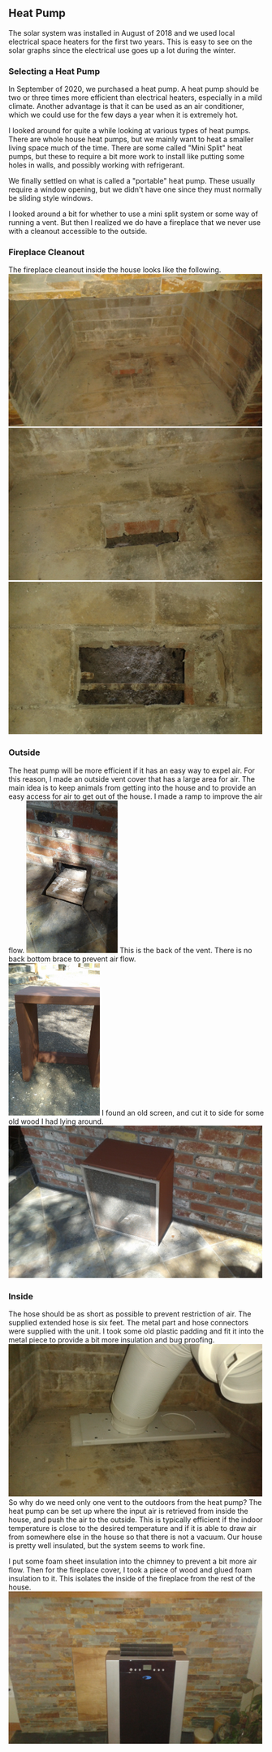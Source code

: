 <html>
<h2>Heat Pump</h2>
The solar system was installed in August of 2018 and we used local electrical
space heaters for the first two years. This is easy to see on the solar graphs
since the electrical use goes up a lot during the winter.

<h3>Selecting a Heat Pump</h3>
In September of 2020, we purchased a heat pump. A heat pump should be two or
three times more efficient than electrical heaters, especially in a mild climate.
Another advantage is that it can be used as an air conditioner, which we could
use for the few days a year when it is extremely hot.
<p/>
I looked around for quite a while looking at various types of heat pumps. There
are whole house heat pumps, but we mainly want to heat a smaller living space
much of the time. There are some called "Mini Split" heat pumps, but these to
require a bit more work to install like putting some holes in walls, and possibly
working with refrigerant.
<p/>
We finally settled on what is called a "portable" heat pump. These usually require
a window opening, but we didn't have one since they must normally be sliding style windows.
<p/>
I looked around a bit for whether to use a mini split system or some way of running
a vent. 
But then I realized we do have a fireplace that we never use with a cleanout
accessible to the outside.

<h3>Fireplace Cleanout</h3>
The fireplace cleanout inside the house looks like the following.
<br/>
<img src="HeatPumpImages/HP_InsideVent1.jpg" height="300">
<img src="HeatPumpImages/HP_InsideVent2.jpg" height="300">
<img src="HeatPumpImages/HP_InsideVent3.jpg" height="300">

<h3>Outside</h3>
The heat pump will be more efficient if it has an easy way to expel air.
For this reason, I made an outside vent cover that has a large area for air.
The main idea is to keep animals from getting into the house and to
provide an easy access for air to get out of the house.
I made a ramp to improve the air flow.
<img src="HeatPumpImages/HP_OutsideVentAir.jpg" height="300">
This is the back of the vent. There is no back bottom brace to prevent
air flow.<br/>
<img src="HeatPumpImages/HP_OutsideCover.jpg" height="300">
I found an old screen, and cut it to side for some old wood I had lying around.<br/>
<img src="HeatPumpImages/HP_OutsideFinal.jpg" height="300">

<h3>Inside</h3>
The hose should be as short as possible to prevent restriction of air.
The supplied extended hose is six feet. The metal part and hose connectors
were supplied with the unit. I took some old plastic padding and fit it into the
metal piece to provide a bit more insulation and bug proofing.
<img src="HeatPumpImages/HP_InsideVentHose.jpg" height="300">
So why do we need only one vent to the outdoors from the heat pump? The
heat pump can be set up where the input air is retrieved from inside the
house, and push the air to the outside. This is typically efficient if
the indoor temperature is close to the desired temperature and if it is
able to draw air from somewhere else in the house so that there is not a
vacuum. Our house is pretty well insulated, but the system seems to work fine.
<p/>
I put some foam sheet insulation into the chimney to prevent a bit more air flow.
Then for the fireplace cover, 
I took a piece of wood and glued foam insulation to it. This isolates
the inside of the fireplace from the rest of the house.
<img src="HeatPumpImages/HP_InsideFinal.jpg" height="300">

</html>

